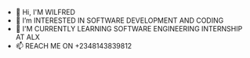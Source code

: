 
- 👋 Hi, I'M WILFRED 
- 👀 I’m INTERESTED IN SOFTWARE DEVELOPMENT AND CODING
- 🌱 I'M CURRENTLY LEARNING SOFTWARE ENGINEERING INTERNSHIP AT ALX
- 📫 REACH ME ON +2348143839812
